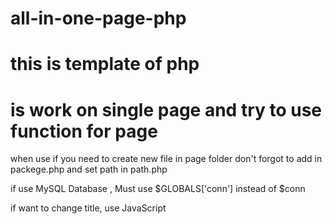 # all-in-one-page-php
# this is template of php 
# is work on single page and try to use function for page 

when use if you need to create new file in page folder don't forgot to add in packege.php and set path in path.php

if use MySQL Database , Must use $GLOBALS['conn'] instead of $conn

if want to change title, use JavaScript 
